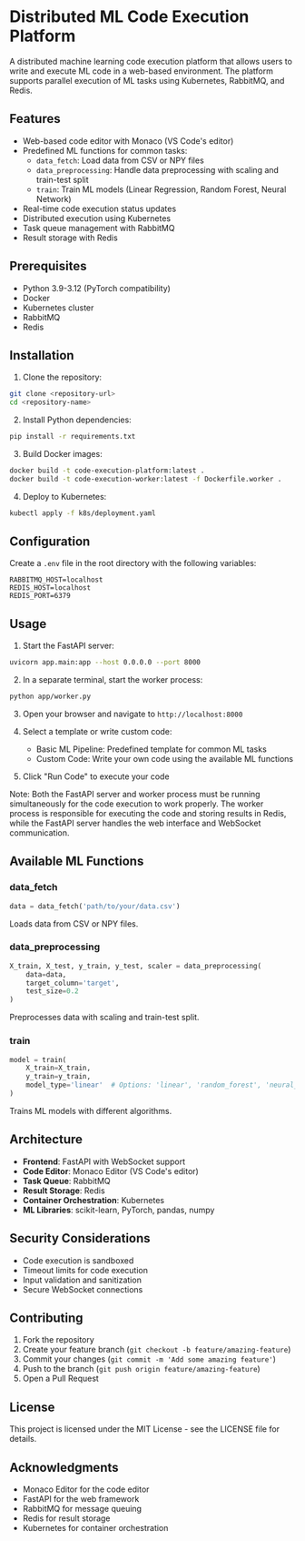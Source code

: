 # Distributed ML Code Execution Platform

A distributed machine learning code execution platform that allows users to write and execute ML code in a web-based environment. The platform supports parallel execution of ML tasks using Kubernetes, RabbitMQ, and Redis.

## Features

- Web-based code editor with Monaco (VS Code's editor)
- Predefined ML functions for common tasks:
  - `data_fetch`: Load data from CSV or NPY files
  - `data_preprocessing`: Handle data preprocessing with scaling and train-test split
  - `train`: Train ML models (Linear Regression, Random Forest, Neural Network)
- Real-time code execution status updates
- Distributed execution using Kubernetes
- Task queue management with RabbitMQ
- Result storage with Redis

## Prerequisites

- Python 3.9-3.12 (PyTorch compatibility)
- Docker
- Kubernetes cluster
- RabbitMQ
- Redis

## Installation

1. Clone the repository:
```bash
git clone <repository-url>
cd <repository-name>
```

2. Install Python dependencies:
```bash
pip install -r requirements.txt
```

3. Build Docker images:
```bash
docker build -t code-execution-platform:latest .
docker build -t code-execution-worker:latest -f Dockerfile.worker .
```

4. Deploy to Kubernetes:
```bash
kubectl apply -f k8s/deployment.yaml
```

## Configuration

Create a `.env` file in the root directory with the following variables:

```env
RABBITMQ_HOST=localhost
REDIS_HOST=localhost
REDIS_PORT=6379
```

## Usage

1. Start the FastAPI server:
```bash
uvicorn app.main:app --host 0.0.0.0 --port 8000
```

2. In a separate terminal, start the worker process:
```bash
python app/worker.py
```

3. Open your browser and navigate to `http://localhost:8000`

4. Select a template or write custom code:
   - Basic ML Pipeline: Predefined template for common ML tasks
   - Custom Code: Write your own code using the available ML functions

5. Click "Run Code" to execute your code

Note: Both the FastAPI server and worker process must be running simultaneously for the code execution to work properly. The worker process is responsible for executing the code and storing results in Redis, while the FastAPI server handles the web interface and WebSocket communication.

## Available ML Functions

### data_fetch
```python
data = data_fetch('path/to/your/data.csv')
```
Loads data from CSV or NPY files.

### data_preprocessing
```python
X_train, X_test, y_train, y_test, scaler = data_preprocessing(
    data=data,
    target_column='target',
    test_size=0.2
)
```
Preprocesses data with scaling and train-test split.

### train
```python
model = train(
    X_train=X_train,
    y_train=y_train,
    model_type='linear'  # Options: 'linear', 'random_forest', 'neural_network'
)
```
Trains ML models with different algorithms.

## Architecture

- **Frontend**: FastAPI with WebSocket support
- **Code Editor**: Monaco Editor (VS Code's editor)
- **Task Queue**: RabbitMQ
- **Result Storage**: Redis
- **Container Orchestration**: Kubernetes
- **ML Libraries**: scikit-learn, PyTorch, pandas, numpy

## Security Considerations

- Code execution is sandboxed
- Timeout limits for code execution
- Input validation and sanitization
- Secure WebSocket connections

## Contributing

1. Fork the repository
2. Create your feature branch (`git checkout -b feature/amazing-feature`)
3. Commit your changes (`git commit -m 'Add some amazing feature'`)
4. Push to the branch (`git push origin feature/amazing-feature`)
5. Open a Pull Request

## License

This project is licensed under the MIT License - see the LICENSE file for details.

## Acknowledgments

- Monaco Editor for the code editor
- FastAPI for the web framework
- RabbitMQ for message queuing
- Redis for result storage
- Kubernetes for container orchestration 